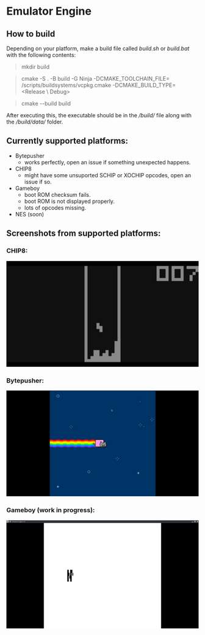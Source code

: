 # Emulator Engine

## How to build

Depending on your platform, make a build file called *build.sh* or *build.bat* with the following contents:

> mkdir build

> cmake -S . -B build -G Ninja -DCMAKE_TOOLCHAIN_FILE= <Path to vcpkg> /scripts/buildsystems/vcpkg.cmake -DCMAKE_BUILD_TYPE=<Release \ Debug>

> cmake --build build

After executing this, the executable should be in the */build/* file along with the */build/data/* folder.

## Currently supported platforms:
- Bytepusher
    - works perfectly, open an issue if something unexpected happens.
- CHIP8 
    - might have some unsuported SCHIP or XOCHIP opcodes, open an issue if so.
- Gameboy
    - boot ROM checksum fails.
    - boot ROM is not displayed properly.
    - lots of opcodes missing.
- NES (soon)

## Screenshots from supported platforms:

### CHIP8:

![CHIP8 Tetris](https://raw.githubusercontent.com/bustatu/EmulatorEngine/main/github-images/chip8-tetris.png?raw=true)

### Bytepusher:

![Bytepusher Nyan Cat](https://raw.githubusercontent.com/bustatu/EmulatorEngine/main/github-images/bp-nyan.png?raw=true)

### Gameboy (work in progress):

![Gameboy Boot ROM](https://raw.githubusercontent.com/bustatu/EmulatorEngine/main/github-images/gb-bootrom.png?raw=true)